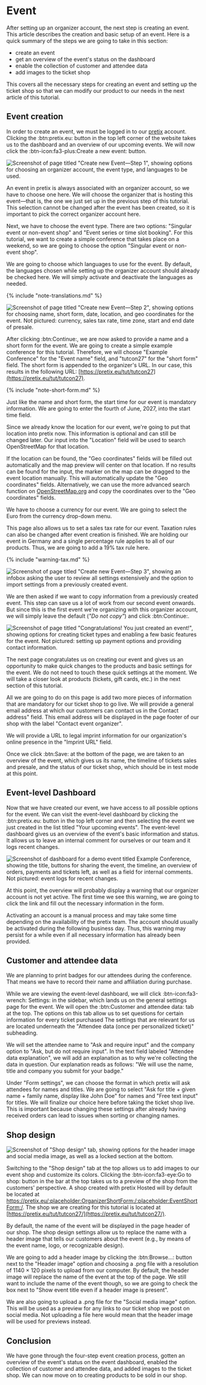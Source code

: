 # Event 

After setting up an organizer account, the next step is creating an event. 
This article describes the creation and basic setup of an event. 
Here is a quick summary of the steps we are going to take in this section: 

 - create an event
 - get an overview of the event's status on the dashboard
 - enable the collection of customer and attendee data 
 - add images to the ticket shop 

This covers all the necessary steps for creating an event and setting up the ticket shop so that we can modify our product to our needs in the next article of this tutorial. 

## Event creation 

In order to create an event, we must be logged in to our [pretix](https://pretix.eu/control/) account. 
Clicking the :btn:pretix.eu: button in the top left corner of the website takes us to the dashboard and an overview of our upcoming events. 
We will now click the :btn-icon:fa3-plus:Create a new event: button. 

![Screenshot of page titled "Create new Event—Step 1", showing options for choosing an organizer account, the event type, and languages to be used.](../assets/screens/event/create-event1.png "Create new event step 1 screenshot" ) 

An event in pretix is always associated with an organizer account, so we have to choose one here. 
We will choose the organizer that is hosting this event—that is, the one we just set up in the previous step of this tutorial. 
This selection cannot be changed after the event has been created, so it is important to pick the correct organizer account here. 

Next, we have to choose the event type. 
There are two options: "Singular event or non-event shop" and "Event series or time slot booking". 
For this tutorial, we want to create a simple conference that takes place on a weekend, so we are going to choose the option "Singular event or non-event shop". 

We are going to choose which languages to use for the event. 
By default, the languages chosen while setting up the organizer account should already be checked here. 
We will simply activate and deactivate the languages as needed.

{% include "note-translations.md" %}

![Screenshot of page titled "Create new Event—Step 2", showing options for choosing name, short form, date, location, and geo coordinates for the event. Not pictured: currency, sales tax rate, time zone, start and end date of presale.](../assets/screens/event/create-event2.png "Create new event step 2 screenshot" ) 

After clicking :btn:Continue:, we are now asked to provide a name and a short form for the event. 
We are going to create a simple example conference for this tutorial. 
Therefore, we will choose "Example Conference" for the "Event name" field, and "tutcon27" for the "short form" field. 
The short form is appended to the organizer's URL. 
In our case, this results in the following URL: [https://pretix.eu/tut/tutcon27](https://pretix.eu/tut/tutcon27). 

{% include "note-short-form.md" %}

Just like the name and short form, the start time for our event is mandatory information. 
We are going to enter the fourth of June, 2027, into the start time field. 

Since we already know the location for our event, we're going to put that location into pretix now. 
This information is optional and can still be changed later. 
Our input into the "Location" field will be used to search OpenStreetMap for that location. 

If the location can be found, the "Geo coordinates" fields will be filled out automatically and the map preview will center on that location. 
If no results can be found for the input, the marker on the map can be dragged to the event location manually. 
This will automatically update the "Geo coordinates" fields. 
Alternatively, we can use the more advanced search function on [OpenStreetMap.org](https://www.openstreetmap.org) and copy the coordinates over to the "Geo coordinates" fields. 

We have to choose a currency for our event. 
We are going to select the Euro from the currency drop-down menu. 

This page also allows us to set a sales tax rate for our event. 
Taxation rules can also be changed after event creation is finished. 
We are holding our event in Germany and a single percentage rule applies to all of our products. 
Thus, we are going to add a 19% tax rule here. 

{% include "warning-tax.md" %}

![Screenshot of page titled "Create new Event—Step 3", showing an infobox asking the user to review all settings extensively and the option to import settings from a previously created event.](../assets/screens/event/create-event3.png "Create new event step 3 screenshot" ) 

We are then asked if we want to copy information from a previously created event. 
This step can save us a lot of work from our second event onwards. 
But since this is the first event we're organizing with this organizer account, we will simply leave the default (_"Do not copy"_) and click :btn:Continue:. 

![Screenshot of page titled "Congratulations! You just created an event!", showing options for creating ticket types and enabling a few basic features for the event. Not pictured: setting up payment options and providing contact information.](../assets/screens/event/create-event4.png "Create new event step 4 screenshot" ) 

The next page congratulates us on creating our event and gives us an opportunity to make quick changes to the products and basic settings for the event. 
We do not need to touch these quick settings at the moment. 
We will take a closer look at products (tickets, gift cards, etc.) in the next section of this tutorial. 

All we are going to do on this page is add two more pieces of information that are mandatory for our ticket shop to go live. 
We will provide a general email address at which our customers can contact us in the Contact address" field. 
This email address will be displayed in the page footer of our shop with the label "Contact event organizer". 

We will provide a URL to legal imprint information for our organization's online presence in the "Imprint URL" field. 

Once we click :btn:Save: at the bottom of the page, we are taken to an overview of the event, which gives us its name, the timeline of tickets sales and presale, and the status of our ticket shop, which should be in test mode at this point. 

## Event-level Dashboard

Now that we have created our event, we have access to all possible options for the event. 
We can visit the event-level dashboard by clicking the :btn:pretix.eu: button in the top left corner and then selecting the event we just created in the list titled "Your upcoming events". 
The event-level dashboard gives us an overview of the event's basic information and status. 
It allows us to leave an internal comment for ourselves or our team and it logs recent changes. 

![Screenshot of dashboard for a demo event titled Example Conference, showing the title, buttons for sharing the event, the timeline, an overview of orders, payments and tickets left, as well as a field for internal comments. Not pictured: event logs for recent changes.](../assets/screens/event/event-dashboard.png "Event dashboard screenshot") 

At this point, the overview will probably display a warning that our organizer account is not yet active. 
The first time we see this warning, we are going to click the link and fill out the necessary information in the form. 

Activating an account is a manual process and may take some time depending on the availability of the pretix team. 
The account should usually be activated during the following business day. 
Thus, this warning may persist for a while even if all necessary information has already been provided. 

## Customer and attendee data 

We are planning to print badges for our attendees during the conference. 
That means we have to record their name and affiliation during purchase. 

While we are viewing the event-level dashboard, we will click :btn-icon:fa3-wrench: Settings: in the sidebar, which lands us on the general settings page for the event. 
We will open the :btn:Customer and attendee data: tab at the top. 
The options on this tab allow us to set questions for certain information for every ticket purchased
The settings that are relevant for us are located underneath the "Attendee data (once per personalized ticket)" subheading. 

We will set the attendee name to "Ask and require input" and the company option to "Ask, but do not require input". 
In the text field labeled "Attendee data explanation", we will add an explanation as to why we're collecting the data in question. 
Our explanation reads as follows: 
"We will use the name, title and company you submit for your badge."

Under "Form settings", we can choose the format in which pretix will ask attendees for names and titles. 
We are going to select "Ask for title + given name + family name, display like John Doe" for names and "Free text input" for titles. 
We will finalize our choice here before taking the ticket shop live.
This is important because changing these settings after already having received orders can lead to issues when sorting or changing names.

## Shop design 

![Screenshot of "Shop design" tab, showing options for the header image and social media image, as well as a locked section at the bottom.](../assets/screens/event/shop-design.png "Event shop design tab screenshot") 

Switching to the "Shop design" tab at the top allows us to add images to our event shop and customize its colors. 
Clicking the :btn-icon:fa3-eye:Go to shop: button in the bar at the top takes us to a preview of the shop from the customers' perspective. 
A shop created with pretix Hosted will by default be located at https://pretix.eu/:placeholder:OrganizerShortForm:/:placeholder:EventShortForm:/. 
The shop we are creating for this tutorial is located at [https://pretix.eu/tut/tutcon27/](https://pretix.eu/tut/tutcon27/). 

By default, the name of the event will be displayed in the page header of our shop. 
The shop design settings allow us to replace the name with a header image that tells our customers about the event (e.g., by means of the event name, logo, or recognizable design). 

We are going to add a header image by clicking the :btn:Browse...: button next to the "Header image" option and choosing a .png file with a resolution of 1140 × 120 pixels to upload from our computer. 
By default, the header image will replace the name of the event at the top of the page. 
We still want to include the name of the event though, so we are going to check the box next to "Show event title even if a header image is present". 

We are also going to upload a .png file for the "Social media image" option. 
This will be used as a preview for any links to our ticket shop we post on social media. 
Not uploading a file here would mean that the header image will be used for previews instead. 

## Conclusion 

We have gone through the four-step event creation process, gotten an overview of the event's status on the event dashboard, enabled the collection of customer and attendee data, and added images to the ticket shop. 
We can now move on to creating products to be sold in our shop. 
